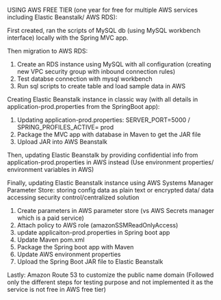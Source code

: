 USING AWS FREE TIER (one year for free for multiple AWS services including Elastic Beanstalk/ AWS RDS):

First created, ran the scripts of MySQL db (using MySQL workbench interface) locally with the Spring MVC app.

Then migration to AWS RDS: 
1) Create an RDS instance using MySQL with all configuration (creating new VPC security group with inbound connection rules)
2) Test databse connection with mysql workbench
3) Run sql scripts to create table and load sample data in AWS

Creating Elastic Beanstalk instance in classic way (with all details in application-prod.properties from the SpringBoot app):
1) Updating application-prod.properties: SERVER_PORT=5000 / SPRING_PROFILES_ACTIVE= prod
2) Package the MVC app with database in Maven to get the JAR file
3) Upload JAR into AWS Beanstalk

Then, updating Elastic Beanstalk by providing confidential info from application-prod.properties in AWS instead (Use environment properties/ environment variables in AWS)

Finally, updating Elastic Beanstalk instance using AWS Systems Manager Parameter Store: storing config data as plain text or encrypted data/ data accessing security control/centralized solution

1) Create parameters in AWS parameter store (vs AWS Secrets manager which is a paid service)
2) Attach policy to AWS role  (amazonSSMReadOnlyAccess)
3) update applicaiton-prod.properties in Spring boot app
4) Update Maven pom.xml
5) Package the Spring boot app with Maven
6) Update AWS environment properties
7) Upload the Spring Boot JAR file to Elastic Beanstalk

Lastly: Amazon Route 53 to customize the public name domain (Followed only the different steps for testing purpose and not implemented it as the service is not free in AWS free tier)
